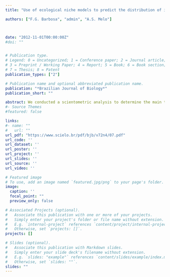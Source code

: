 ```yaml
---
title: "Use of ecological niche models to predict the distribution of invasive species: a scientometric analysis"

authors: ["F.G. Barbosa", "admin", "A.S. Melo"]



date: "2012-11-01T00:00:00Z"
#doi: ""


# Publication type.
# Legend: 0 = Uncategorized; 1 = Conference paper; 2 = Journal article;
# 3 = Preprint / Working Paper; 4 = Report; 5 = Book; 6 = Book section;
# 7 = Thesis; 8 = Patent
publication_types: ["2"]

# Publication name and optional abbreviated publication name.
publication: "*Brazilian Journal of Biology*"
publication_short: ""

abstract: We conducted a scientometric analysis to determine the main trends and gaps of studies on the use of ecological niche models (ENMs) to predict the distribution of invasive species. We used the database of the Thomson Institute for Scientific Information (ISI). We found 190 papers published between 1991 and 2010 in 82 journals. The number of papers was low in the 1990s, but began to increase after 2003. One-third of the papers were published by researchers from the United States of America, and consequently, the USA was also the most studied region. The majority of studies were carried out in terrestrial environments, while only a few investigated aquatic systems, probably because important aquatic predictor variables are scarce or unavailable for most regions in the world. Species-occurrence records were mainly composed of presence-only records, and almost 70% of the studies were carried out with plants and insects. Twenty-three different distribution modelling methods were used. The Genetic Algorithm for Rule-set Production (GARP) was used most often. Our scientometric analysis showed a growing interest in the use of ENMs to predict the distribution of invasive species, especially in the last decade, which is probably related to the increase in species introductions worldwide. Among some important gaps that need to be filled, the relatively small number of studies conducted in developing countries and in aquatic environments deserves careful attention.
#- Source Themes
#featured: false

links:
#- name: ""
#   url: ""
url_pdf: "https://www.scielo.br/pdf/bjb/v72n4/07.pdf"
url_code: ''
url_dataset: ''
url_poster: ''
url_project: ''
url_slides: ''
url_source: ''
url_video: ''

# Featured image
# To use, add an image named `featured.jpg/png` to your page's folder. 
image:
  caption: ''
  focal_point: ""
  preview_only: false

# Associated Projects (optional).
#   Associate this publication with one or more of your projects.
#   Simply enter your project's folder or file name without extension.
#   E.g. `internal-project` references `content/project/internal-project/index.md`.
#   Otherwise, set `projects: []`.
projects: []

# Slides (optional).
#   Associate this publication with Markdown slides.
#   Simply enter your slide deck's filename without extension.
#   E.g. `slides: "example"` references `content/slides/example/index.md`.
#   Otherwise, set `slides: ""`.
slides: ""
---
```

